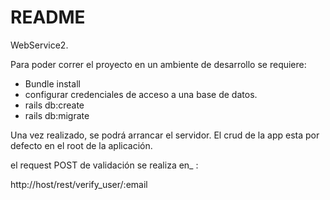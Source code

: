 # README

WebService2.

Para poder correr el proyecto en un ambiente de desarrollo se requiere: 

* Bundle install
* configurar credenciales de acceso a una base de datos.
* rails db:create 
* rails db:migrate

Una vez realizado, se podrá arrancar el servidor. El crud de la app esta por defecto en el root de la aplicación.

el request POST de validación se realiza en_ :

http://host/rest/verify_user/:email  